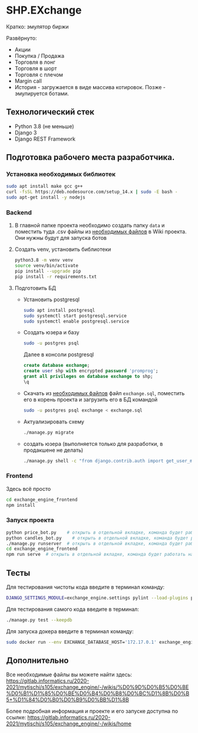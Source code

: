 # SHP.EXchange
Кратко: эмулятор биржи

Развёрнуто: 
- Акции
- Покупка / Продажа
- Торговля в лонг
- Торговля в шорт
- Торговля с плечом
- Margin call
- История - загружается в виде массива котировок. Позже - эмулируется ботами.

## Технологический стек
- Python 3.8 (не меньше)
- Django 3
- Django REST Framework


## Подготовка рабочего места разработчика.

### Установка необходимых библиотек
```bash
sudo apt install make gcc g++
curl -fsSL https://deb.nodesource.com/setup_14.x | sudo -E bash -
sudo apt-get install -y nodejs
````

### Backend
1. В главной папке проекта необходимо создать папку `data` и поместить туда .csv файлы из [необходимых файлов](https://gitlab.informatics.ru/2020-2021/mytischi/s105/exchange_engine/-/wikis/%D0%9D%D0%B5%D0%BE%D0%B1%D1%85%D0%BE%D0%B4%D0%B8%D0%BC%D1%8B%D0%B5-%D1%84%D0%B0%D0%B9%D0%BB%D1%8B) в Wiki проекта. 
   Они нужны будут для запуска ботов
2. Создать venv, установить библиотеки

   ```bash
   python3.8 -m venv venv
   source venv/bin/activate
   pip install --upgrade pip
   pip install -r requirements.txt
   ```

3. Подготовить БД
   * Установить postgresql
     ```bash
     sudo apt install postgresql
     sudo systemctl start postgresql.service
     sudo systemctl enable postgresql.service
     ```
   * Создать юзера и базу
     ```bash
     sudo -u postgres psql
     ```
     Далее в консоли postgresql
     ```sql
     create database exchange;
     create user shp with encrypted password 'promprog';
     grant all privileges on database exchange to shp;
     \q
     ```
   * Скачать из [необходимых файлов](https://gitlab.informatics.ru/2020-2021/mytischi/s105/exchange_engine/-/wikis/%D0%9D%D0%B5%D0%BE%D0%B1%D1%85%D0%BE%D0%B4%D0%B8%D0%BC%D1%8B%D0%B5-%D1%84%D0%B0%D0%B9%D0%BB%D1%8B) 
     файл `exchange.sql`, поместить его в корень проекта и загрузить его в БД командой
     ```bash
     sudo -u postgres psql exchange < exchange.sql
     ```
   * Актуализировать схему
     ```bash
     ./manage.py migrate
     ```
   * создать юзера (выполняется только для разработки, в продакшене не делать)
     ```bash
     ./manage.py shell -c "from django.contrib.auth import get_user_model; get_user_model().objects.create_superuser('vasya', '1@abc.net', 'promprog')"
     ```

### Frontend
Здесь всё просто
```bash
cd exchange_engine_frontend
npm install
```

### Запуск проекта
```bash
python price_bot.py    # открыть в отдельной вкладке, команда будет работать на протяжении всего времени
python candles_bot.py    # открыть в отдельной вкладке, команда будет работать на протяжении всего времени
./manage.py runserver  # открыть в отдельной вкладке, команда будет работать на протяжении всего времени
cd exchange_engine_frontend
npm run serve  # открыть в отдельной вкладке, команда будет работать на протяжении всего времени
```

## Тесты
Для тестирования чистоты кода введите в терминал команду:
```bash
DJANGO_SETTINGS_MODULE=exchange_engine.settings pylint --load-plugins pylint_django --load-plugins pylint_django.checkers.migrations *
```

Для тестирования самого кода введите в терминал:
```bash
./manage.py test --keepdb
```

Для запуска докера введите в терминал команду:
```bash
sudo docker run --env EXCHANGE_DATABASE_HOST='172.17.0.1' exchange_engine/exchange
```


## Дополнительно

Все необходимые файлы вы можете найти здесь: https://gitlab.informatics.ru/2020-2021/mytischi/s105/exchange_engine/-/wikis/%D0%9D%D0%B5%D0%BE%D0%B1%D1%85%D0%BE%D0%B4%D0%B8%D0%BC%D1%8B%D0%B5+%D1%84%D0%B0%D0%B9%D0%BB%D1%8B

Более подробная информация и проекте и его запуске доступна по ссылке: https://gitlab.informatics.ru/2020-2021/mytischi/s105/exchange_engine/-/wikis/home
